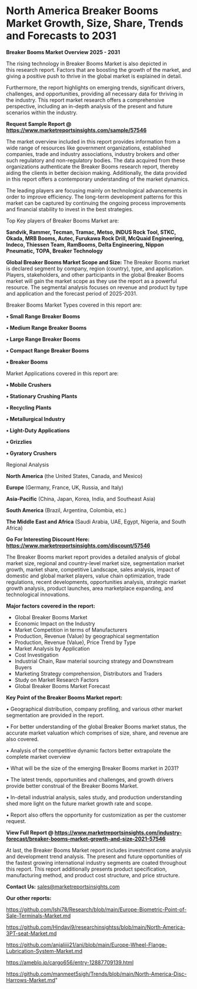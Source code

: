 # North America Breaker Booms Market Growth, Size, Share, Trends and Forecasts to 2031

<Strong> Breaker Booms Market Overview 2025 - 2031</strong>

The rising technology in Breaker Booms Market is also depicted in this research report. Factors that are boosting the growth of the market, and giving a positive push to thrive in the global market is explained in detail.

Furthermore, the report highlights on emerging trends, significant drivers, challenges, and opportunities, providing all necessary data for thriving in the industry. This report market research offers a comprehensive perspective, including an in-depth analysis of the present and future scenarios within the industry.

<strong>Request Sample Report @ <a href=https://www.marketreportsinsights.com/sample/57546>https://www.marketreportsinsights.com/sample/57546</a></strong>

The market overview included in this report provides information from a wide range of resources like government organizations, established companies, trade and industry associations, industry brokers and other such regulatory and non-regulatory bodies. The data acquired from these organizations authenticate the Breaker Booms research report, thereby aiding the clients in better decision making. Additionally, the data provided in this report offers a contemporary understanding of the market dynamics.

The leading players are focusing mainly on technological advancements in order to improve efficiency. The long-term development patterns for this market can be captured by continuing the ongoing process improvements and financial stability to invest in the best strategies.

Top Key players of Breaker Booms Market are:

<strong>Sandvik, Rammer, Tecman, Tramac, Metso, INDUS Rock Tool, STKC, Okada, MRB Booms, Autec, Furukawa Rock Drill, McQuaid Engineering, Indeco, Thiessen Team, RamBooms, Delta Engineering, Nippon Pneumatic, TOPA, Breaker Technology</strong>

<strong><b>Global Breaker Booms Market Scope and Size:</b></strong>
The Breaker Booms market is declared segment by company, region (country), type, and application. Players, stakeholders, and other participants in the global Breaker Booms market will gain the market scope as they use the report as a powerful resource. The segmental analysis focuses on revenue and product by type and application and the forecast period of 2025-2031.

Breaker Booms Market Types covered in this report are:

<strong>• Small Range Breaker Booms

• Medium Range Breaker Booms

• Large Range Breaker Booms

• Compact Range Breaker Booms

• Breaker Booms</strong>

Market Applications covered in this report are:

<strong>• Mobile Crushers

• Stationary Crushing Plants

• Recycling Plants

• Metallurgical Industry

• Light-Duty Applications

• Grizzlies

• Gyratory Crushers</strong> 

Regional Analysis

<strong>North America</strong> (the United States, Canada, and Mexico)

<strong>Europe</strong> (Germany, France, UK, Russia, and Italy)

<strong>Asia-Pacific</strong> (China, Japan, Korea, India, and Southeast Asia)

<strong>South America</strong> (Brazil, Argentina, Colombia, etc.)

<strong>The Middle East and Africa</strong> (Saudi Arabia, UAE, Egypt, Nigeria, and South Africa)

<strong>Go For Interesting Discount Here: <a href=https://www.marketreportsinsights.com/discount/57546>https://www.marketreportsinsights.com/discount/57546</a></strong>

The Breaker Booms market report provides a detailed analysis of global market size, regional and country-level market size, segmentation market growth, market share, competitive Landscape, sales analysis, impact of domestic and global market players, value chain optimization, trade regulations, recent developments, opportunities analysis, strategic market growth analysis, product launches, area marketplace expanding, and technological innovations.

<strong><b>Major factors covered in the report:</b></strong>
<ul>
  <li>Global Breaker Booms Market </li>
  <li>Economic Impact on the Industry</li>
  <li>Market Competition in terms of Manufacturers</li>
  <li>Production, Revenue (Value) by geographical segmentation</li>
  <li>Production, Revenue (Value), Price Trend by Type</li>
  <li>Market Analysis by Application</li>
  <li>Cost Investigation</li>
  <li>Industrial Chain, Raw material sourcing strategy and Downstream Buyers</li>
  <li>Marketing Strategy comprehension, Distributors and Traders</li>
  <li>Study on Market Research Factors</li>
  <li>Global Breaker Booms Market Forecast</li>
</ul>

<strong><b>Key Point of the Breaker Booms Market report:</b></strong>

• Geographical distribution, company profiling, and various other market segmentation are provided in the report.

• For better understanding of the global Breaker Booms market status, the accurate market valuation which comprises of size, share, and revenue are also covered.

• Analysis of the competitive dynamic factors better extrapolate the complete market overview

• What will be the size of the emerging Breaker Booms market in 2031?

• The latest trends, opportunities and challenges, and growth drivers provide better construal of the Breaker Booms Market.

• In-detail industrial analysis, sales study, and production understanding shed more light on the future market growth rate and scope.

• Report also offers the opportunity for customization as per the customer request.

<strong><b>View Full Report @ <a href=https://www.marketreportsinsights.com/industry-forecast/breaker-booms-market-growth-and-size-2021-57546>https://www.marketreportsinsights.com/industry-forecast/breaker-booms-market-growth-and-size-2021-57546</a></b></strong>


At last, the Breaker Booms Market report includes investment come analysis and development trend analysis. The present and future opportunities of the fastest growing international industry segments are coated throughout this report. This report additionally presents product specification, manufacturing method, and product cost structure, and price structure.

<strong>Contact Us:</strong>
sales@marketreportsinsights.com

<strong>Our other reports:</strong>

<a href=https://github.com/Ishi78/Research/blob/main/Europe-Biometric-Point-of-Sale-Terminals-Market.md>https://github.com/Ishi78/Research/blob/main/Europe-Biometric-Point-of-Sale-Terminals-Market.md</a>

<a href=https://github.com/Hindavi9/researchinsightss/blob/main/North-America-3PT-seat-Market.md>https://github.com/Hindavi9/researchinsightss/blob/main/North-America-3PT-seat-Market.md</a>

<a href=https://github.com/anjaliiii21/ani/blob/main/Europe-Wheel-Flange-Lubrication-System-Market.md>https://github.com/anjaliiii21/ani/blob/main/Europe-Wheel-Flange-Lubrication-System-Market.md</a>

<a href=https://ameblo.jp/cargo656/entry-12887709139.html>https://ameblo.jp/cargo656/entry-12887709139.html</a>

<a href=https://github.com/manmeet5sigh/Trends/blob/main/North-America-Disc-Harrows-Market.md>https://github.com/manmeet5sigh/Trends/blob/main/North-America-Disc-Harrows-Market.md</a>"

